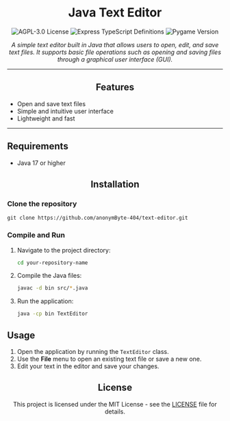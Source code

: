 <h1 align="center">Java Text Editor</h1>

<p align="center">
  <img src="https://img.shields.io/badge/License-MIT-blue.svg" alt="AGPL-3.0 License">
  <img src="https://img.shields.io/badge/Java-17.0.13-orange.svg" alt="Express TypeScript Definitions">
  <img src="https://img.shields.io/badge/text--editor-1.1.0-yellowgreen.svg" alt="Pygame Version">
</p>

<p align="center"><i>A simple text editor built in Java that allows users to open, edit, and save text files. It supports basic file operations such as opening and saving files through a graphical user interface (GUI).</i></p>

---
<h2 align="center">Features</h2>

<ul>
  <li>Open and save text files</li>
  <li>Simple and intuitive user interface</li>
  <li>Lightweight and fast</li>
</ul>

---

<h2>Requirements</h2>

<ul>
  <li>Java 17 or higher</li>
</ul>

<h2 align="center">Installation</h2>

<h3>Clone the repository</h3>

<pre><code>git clone https://github.com/anonymByte-404/text-editor.git</code></pre>

<h3>Compile and Run</h3>

1. Navigate to the project directory:
    ```bash
    cd your-repository-name
    ```

2. Compile the Java files:
    ```bash
    javac -d bin src/*.java
    ```

3. Run the application:
    ```bash
    java -cp bin TextEditor
    ```

<h2>Usage</h2>

1. Open the application by running the `TextEditor` class.
2. Use the **File** menu to open an existing text file or save a new one.
3. Edit your text in the editor and save your changes.

<h2 align="center">License</h2>

<p align="center">This project is licensed under the MIT License - see the <a href="LICENSE">LICENSE</a> file for details.</p>
